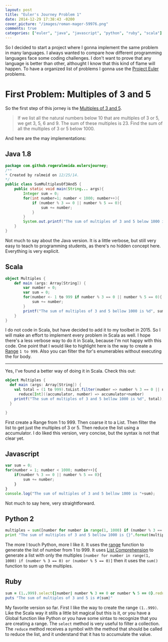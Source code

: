 ```yaml
---
layout: post
title: "Euler's Journey Problem 1"
date: 2014-12-29 17:38:43 -0200
cover_picture: "/images/roman-mager-59976.png"
comments: true
categories: ["euler", "java", "javascript", "python", "ruby", "scala"]
---
```


So I decided to start a project where I gonna implement the same problem in many languages. I always wanted to compare how different programming languages face some coding challenges. I don't want to prove that any language is better than other, althought I know that this kind of flame will happen.
To have a organized list of problems I gonna use the [Project Euler](http://projecteuler.net/) problems.
<!--more-->

# First Problem: Multiples of 3 and 5
So the first step of this jorney is the [Multiples of 3 and 5](https://projecteuler.net/problem=1).

>If we list all the natural numbers below 10 that are multiples of 3 or 5, we get 3, 5, 6 and 9. The sum of these multiples is 23.
>Find the sum of all the multiples of 3 or 5 below 1000.

And here are the may implementations:
## Java 1.8

``` Java SumMutiplesOf3And5 https://github.com/rogeralmeida/eulersjourney/blob/master/problems/1/java1.8/src/main/java/com/github/rogeralmeida/eulersjourney/SumMultiplesOf3And5.java
package com.github.rogeralmeida.eulersjourney;
/**
* Created by ralmeid on 12/25/14.
*/
public class SumMultiplesOf3And5 {
	public static void main(String... args){
		Integer sum = 0;
		for(int number=1; number < 1000; number++){
			if (number % 3 == 0 || number % 5 == 0){
				sum += number;
			}
		}
		System.out.printf("The sum of multiples of 3 and 5 below 1000 is %d", sum);
	}
}
```
Not much to say about the Java version. It is a little verbose, but still very easy to teach to programming students, as there's no hidden concept here. Everything is very explicit.

## Scala
``` Scala Multiples https://github.com/rogeralmeida/eulersjourney/blob/master/problems/1/scala/src/Multiples.scala
object Multiples {
	def main (args: Array[String]) {
		var number = 0;
		var sum = 0;
		for(number <- 1 to 999 if number % 3 == 0 || number % 5 == 0){
			sum += number;
		}
		printf("The sum of multiples of 3 and 5 bellow 1000 is %d", sum);
	}
}
```
I do not code in Scala, but have decided to add it to my toolbet in 2015. So I will make an effort to implement every problem in Scala as well.
I hope there's a less verbose way to do it in Scala, because I'm not happy with this code.
One point that I would like to highlight here is the way to create a [Range](http://www.scala-lang.org/api/current/index.html#scala.collection.immutable.Range) `1 to 999`. Also you can filter the for's enumerables without executing the for body.

---

Yes, I've found a better way of doing it in Scala. Check this out:

``` Scala Multiples https://github.com/rogeralmeida/eulersjourney/blob/master/problems/1/scala/src/Multiples.scala
object Multiples {
  def main (args: Array[String]) {
    val total = (1 to 999).toList.filter(number => number % 3 == 0 || number % 5 == 0).
      reduce[Int]((accumulator, number) => accumulator+number)
    printf("The sum of multiples of 3 and 5 bellow 1000 is %d", total);
  }

}
```
First create a Range from 1 to 999.
Then coarse it to a List.
Then filter the list to get just the multiples of 3 or 5.
Then reduce the list using a accumulator.
I do liked this version, very concise, but the syntax is not that clear yet.

## Javascript
``` Javascript multiples.js https://github.com/rogeralmeida/eulersjourney/blob/master/problems/1/javascript/multiples.js
var sum = 0;
for(number = 1; number < 1000; number++){
	if(number % 3 == 0 || number % 5 == 0){
		sum += number;
	}
}
console.log("The sum of multiples of 3 and 5 bellow 1000 is "+sum);
```
Not much to say here, very straightforward.

## Python 2
```Python multiples.py https://github.com/rogeralmeida/eulersjourney/blob/master/problems/1/python2/multiples.py
multiples = sum([number for number in range(1, 1000) if (number % 3 == 0) or (number % 5 == 0)])
print "The sum of multiples of 3 and 5 bellow 1000 is {}".format(multiples)
```
The more I touch Python, more I like it. 
It uses the [range](https://docs.python.org/2/library/functions.html) function to generate the list of number from 1 to 999.
It uses [List Comprehension](https://docs.python.org/2/tutorial/datastructures.html) to generate a list with only the multiples `[number for number in range(1, 1000) if (number % 3 == 0) or (number % 5 == 0)]` then it uses the `sum()` function to sum up the multiples.

## Ruby
``` Ruby mutiples.rb https://github.com/rogeralmeida/eulersjourney/blob/master/problems/1/ruby/multiples.rb
sum = (1..999).select{|number| number % 3 == 0 or number % 5 == 0}.reduce(:+)
puts "The sum of multiples of 3 and 5 is #{sum}"
```
My favorite version so far.
First I like the way to create the range `(1..999)`. Like the Scala way it stills a little bit magical but this is it, or you have a Global function like Python or you have some sintax to recognize that you are creating a range.
The `select` method is very useful to filter a collection. The `reduce` method receives a symbol with the method that should be called to reduce the list, and it understand that it has to accumulate the value. 
